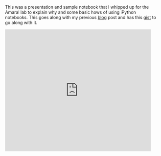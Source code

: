 <!-- 
.. title: An introduction to the how and why of iPython Notebooks
.. slug: an-introduction-to-the-how-and-why-of-ipython-notebooks
.. date: 2014-06-24 09:35:08 UTC-05:00
.. tags: 
.. category: 
.. link: 
.. description: 
.. type: text
-->

<p>
This was a presentation and sample notebook that I whipped up for the Amaral lab to explain why and some basic hows of using iPython notebooks. This goes along with my previous <a href="http://www.npcompleteheart.com/post/i-wish-i-knew-then-what-i-know-now-reproducible-me/">blog</a> post and has this <a href="http://nbviewer.ipython.org/gist/anonymous/f8e6d8985d2ea0e4bab1">gist</a> to go along with it.
</p>

<!-- TEASER_END -->

<iframe src="http://www.slideshare.net/slideshow/embed_code/36249217" width="476" height="400" frameborder="0" marginwidth="0" marginheight="0" scrolling="no"></iframe>
